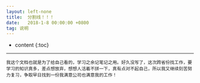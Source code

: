 ```yaml
---
layout: left-none
title:  分割线！！！
date:   2018-1-8 00:00:00 +0800
tag: 说明
---
```

* content
{:toc}
<hr>

```
我这个文档也就是为了给自己看的，学习之余记笔记之用。好久没写了，这次跨省份找工作，要学习的知识真多，差点想放弃，想想人活着不拼一下，真有点对不起自己，所以我又继续刻苦努力复习，争取早日找到一份我满意公司也满意我的工作！
```